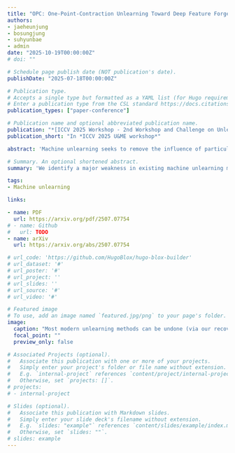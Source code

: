 ```yaml
---
title: "OPC: One-Point-Contraction Unlearning Toward Deep Feature Forgetting"
authors:
- jaeheunjung
- bosungjung
- suhyunbae
- admin
date: "2025-10-19T00:00:00Z"
# doi: ""

# Schedule page publish date (NOT publication's date).
publishDate: "2025-07-18T00:00:00Z"

# Publication type.
# Accepts a single type but formatted as a YAML list (for Hugo requirements).
# Enter a publication type from the CSL standard https://docs.citationstyles.org/en/stable/specification.html#appendix-iii-types
publication_types: ["paper-conference"]

# Publication name and optional abbreviated publication name.
publication: "*[ICCV 2025 Workshop - 2nd Workshop and Challenge on Unlearning and Model Editing (U&ME)](https://sites.google.com/view/u-and-me-workshop/)*"
publication_short: "In *ICCV 2025 U&ME workshop*"

abstract: 'Machine unlearning seeks to remove the influence of particular data or class from trained models to meet privacy, legal, or ethical requirements. Existing unlearning methods tend to forget shallowly: phenomenon of an unlearned model pretend to forget by adjusting only the model response, while its internal representations retain information sufficiently to restore the forgotten data or behavior. We empirically confirm the widespread shallowness by reverting the forgetting effect of various unlearning methods via training-free performance recovery attack and gradient-inversion-based data reconstruction attack. To address this vulnerability fundamentally, we define a theoretical criterion of "deep forgetting'' based on one-point-contraction of feature representations of data to forget. We also propose an efficient approximation algorithm, and use it to construct a novel general-purpose unlearning algorithm: One-Point-Contraction (OPC). Empirical evaluations on image classification unlearning benchmarks show that OPC achieves not only effective unlearning performance but also superior resilience against both performance recovery attack and gradient-inversion attack. The distinctive unlearning performance of OPC arises from the deep feature forgetting enforced by its theoretical foundation, and recaps the need for improved robustness of machine unlearning methods.'

# Summary. An optional shortened abstract.
summary: 'We identify a major weakness in existing machine unlearning methods—namely, their tendency to forget only at the output level while retaining internal representations that allow for data recovery. To address this, we introduce a new theoretical framework called "deep forgetting" based on one-point contraction and propose a practical algorithm, One-Point-Contraction (OPC), which shows strong resilience against known attacks and outperforms existing methods on unlearning benchmarks.'

tags:
- Machine unlearning

links:

- name: PDF
  url: https://arxiv.org/pdf/2507.07754
# - name: Github
#   url: TODO
- name: arXiv
  url: https://arxiv.org/abs/2507.07754

# url_code: 'https://github.com/HugoBlox/hugo-blox-builder'
# url_dataset: '#'
# url_poster: '#'
# url_project: ''
# url_slides: ''
# url_source: '#'
# url_video: '#'

# Featured image
# To use, add an image named `featured.jpg/png` to your page's folder. 
image:
  caption: "Most modern unlearning methods can be undone (via our recovery attack), except for OPC."
  focal_point: ""
  preview_only: false

# Associated Projects (optional).
#   Associate this publication with one or more of your projects.
#   Simply enter your project's folder or file name without extension.
#   E.g. `internal-project` references `content/project/internal-project/index.md`.
#   Otherwise, set `projects: []`.
# projects:
# - internal-project

# Slides (optional).
#   Associate this publication with Markdown slides.
#   Simply enter your slide deck's filename without extension.
#   E.g. `slides: "example"` references `content/slides/example/index.md`.
#   Otherwise, set `slides: ""`.
# slides: example
---
```


<!-- {{% callout note %}}
Create your slides in Markdown - click the *Slides* button to check out the example.
{{% /callout %}} -->

<!-- Add the publication's **full text** or **supplementary notes** here. You can use rich formatting such as including [code, math, and images](https://docs.hugoblox.com/content/writing-markdown-latex/). -->
